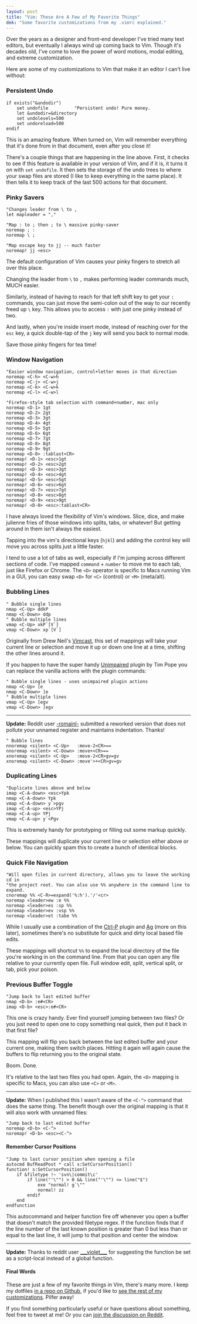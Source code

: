 ```yaml
---
layout: post
title: "Vim: These Are A Few of My Favorite Things"
dek: "Some favorite customizations from my .vimrc explained."
---
```


Over the years as a designer and front-end developer I've tried many text editors, but eventually I always wind up coming back to Vim. Though it's decades old, I've come to love the power of word motions, modal editing, and extreme customization.

Here are some of my customizations to Vim that make it an editor I can't live without:

### Persistent Undo

```vim
if exists("&undodir")
    set undofile          "Persistent undo! Pure money.
    let &undodir=&directory
    set undolevels=500
    set undoreload=500
endif
```

This is an amazing feature. When turned on, Vim will remember everything that it's done from in that document, even after you close it! 

There's a couple things that are happening in the line above. First, it checks to see if this feature is available in your version of Vim, and if it is, it turns it on with `set undofile`. It then sets the storage of the undo trees to where your swap files are stored (I like to keep everything in the same place). It then tells it to keep track of the last 500 actions for that document.

### Pinky Savers

```vim
"Changes leader from \ to ,
let mapleader = ","

"Map : to ; then ; to \ massive pinky-saver
noremap ; :
noremap \ ;

"Map escape key to jj -- much faster
noremap! jj <esc>
```

The default configuration of Vim causes your pinky fingers to stretch all over this place.

Changing the leader from `\` to `,` makes performing leader commands much, MUCH easier.

Similarly, instead of having to reach for that left shift key to get your `:` commands, you can just move the semi-colon out of the way to our recently freed up `\` key. This allows you to access `:` with just one pinky instead of two.

And lastly, when you're inside insert mode, instead of reaching over for the `esc` key, a quick double-tap of the `j` key will send you back to normal mode.

Save those pinky fingers for tea time!

### Window Navigation

```vim
"Easier window navigation, control+letter moves in that direction
noremap <C-h> <C-w>h
noremap <C-j> <C-w>j
noremap <C-k> <C-w>k
noremap <C-l> <C-w>l

"Firefox-style tab selection with command+number, mac only
noremap <D-1> 1gt
noremap <D-2> 2gt
noremap <D-3> 3gt
noremap <D-4> 4gt
noremap <D-5> 5gt
noremap <D-6> 6gt
noremap <D-7> 7gt
noremap <D-8> 8gt
noremap <D-9> 9gt
noremap <D-0> :tablast<CR>
noremap! <D-1> <esc>1gt
noremap! <D-2> <esc>2gt
noremap! <D-3> <esc>3gt
noremap! <D-4> <esc>4gt
noremap! <D-5> <esc>5gt
noremap! <D-6> <esc>6gt
noremap! <D-7> <esc>7gt
noremap! <D-8> <esc>8gt
noremap! <D-9> <esc>9gt
noremap! <D-0> <esc>:tablast<CR>
```

I have always loved the flexibility of Vim's windows. Slice, dice, and make julienne fries of those windows into splits, tabs, or whatever! But getting around in them isn't always the easiest.

Tapping into the vim's directional keys (`hjkl`) and adding the control key will move you across splits just a little faster.

I tend to use a lot of tabs as well, especially if I'm jumping across different sections of code. I've mapped `command` + `number` to move me to each tab, just like Firefox or Chrome. The `<D>` operator is specific to Macs running Vim in a GUI, you can easy swap `<D>` for `<C>` (control) or `<M>` (meta/alt).

### Bubbling Lines

```vim
" Bubble single lines
nmap <C-Up> ddkP
nmap <C-Down> ddp
" Bubble multiple lines
vmap <C-Up> xkP`[V`]
vmap <C-Down> xp`[V`]
```

Originally from Drew Neil's [Vimcast](http://vimcasts.org/episodes/bubbling-text/), this set of mappings will take your current line or selection and move it up or down one line at a time, shifting the other lines around it.

If you happen to have the super handy [Unimpaired](https://github.com/tpope/vim-unimpaired) plugin by Tim Pope you can replace the vanilla actions with the plugin commands:

```vim
" Bubble single lines - uses unimpaired plugin actions
nmap <C-Up> [e
nmap <C-Down> ]e
" Bubble multiple lines
vmap <C-Up> [egv
vmap <C-Down> ]egv
```

---

**Update:** Reddit user [-romainl-](http://www.reddit.com/user/-romainl-) submitted a reworked version that does not pollute your unnamed register and maintains indentation. Thanks!

```vim
" Bubble lines 
nnoremap <silent> <C-Up>   :move-2<CR>==
nnoremap <silent> <C-Down> :move+<CR>==
xnoremap <silent> <C-Up>   :move-2<CR>gv=gv
xnoremap <silent> <C-Down> :move'>+<CR>gv=gv
```

### Duplicating Lines

```vim
"Duplicate lines above and below
imap <C-A-down> <esc>Ypk
nmap <C-A-down> Ypk
vmap <C-A-down> y`>pgv
imap <C-A-up> <esc>YPj
nmap <C-A-up> YPj
vmap <C-A-up> y`<Pgv
```

This is extremely handy for prototyping or filling out some markup quickly.

These mappings will duplicate your current line or selection either above or below. You can quickly spam this to create a bunch of identical blocks.

### Quick File Navigation

```vim
"Will open files in current directory, allows you to leave the working cd in
"the project root. You can also use %% anywhere in the command line to expand.
cnoremap %% <C-R>=expand('%:h').'/'<cr>
noremap <leader>ew :e %%
noremap <leader>es :sp %%
noremap <leader>ev :vsp %%
noremap <leader>et :tabe %%
```

While I usually use a combination of the [Ctrl-P](https://github.com/kien/ctrlp.vim) plugin and [Ag](http://geoff.greer.fm/ag/) (more on this later), sometimes there's no substitute for quick and dirty local based file edits.

These mappings will shortcut `%%` to expand the local directory of the file you're working in on the command line. From that you can open any file relative to your currently open file. Full window edit, split, vertical split, or tab, pick your poison.

### Previous Buffer Toggle

```vim
"Jump back to last edited buffer
nmap <D-b> :e#<CR>
imap <D-b> <esc>:e#<CR>
```

This one is crazy handy. Ever find yourself jumping between two files? Or you just need to open one to copy something real quick, then put it back in that first file?

This mapping will flip you back between the last edited buffer and your current one, making them switch places. Hitting it again will again cause the buffers to flip returning you to the original state.

Boom. Done.

It's relative to the last two files you had open. Again, the `<D>` mapping is specific to Macs, you can also use `<C>` or `<M>`.

---

**Update:** When I published this I wasn't aware of the `<C-^>` command that does the same thing. The benefit though over the original mapping is that it will also work with unnamed files:

```vim
"Jump back to last edited buffer
noremap <D-b> <C-^>
noremap! <D-b> <esc><C-^>
```

#### Remember Cursor Positions

```vim
"Jump to last cursor position when opening a file
autocmd BufReadPost * call s:SetCursorPosition()
function! s:SetCursorPosition()
    if &filetype !~ 'svn\|commit\c'
        if line("'\"") > 0 && line("'\"") <= line("$")
            exe "normal! g`\""
            normal! zz
        endif
    end
endfunction
```

This autocommand and helper function fire off whenever you open a buffer that doesn't match the provided filetype regex. If the function finds that if the line number of the last known position is greater than 0 but less than or equal to the last line, it will jump to that position and center the window.

---

**Update:** Thanks to reddit user [\_\_\_violet\_\_\_](http://www.reddit.com/user/___violet___) for suggesting the function be set as a script-local instead of a global function.

#### Final Words

These are just a few of my favorite things in Vim, there's many more. I keep my dotfiles [in a repo on Github](https://github.com/nathanlong/dotfiles), if you'd like to [see the rest of my customizations](https://github.com/nathanlong/dotfiles/blob/master/vim/vimrc). Pilfer away!

If you find something particularly useful or have questions about something, feel free to tweet at me! Or you can [join the discussion on Reddit](http://www.reddit.com/r/vim/comments/30abt6/these_are_a_few_of_my_favorite_vim_things/).


